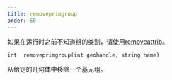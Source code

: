 ```yaml
---
title: removeprimgroup
order: 60
---
```


如果在运行时之前不知道组的类别，请使用[removeattrib](../geometry/removeattrib "从几何体中移除属性或组")。

`int  removeprimgroup(int geohandle, string name)`

从给定的几何体中移除一个基元组。

